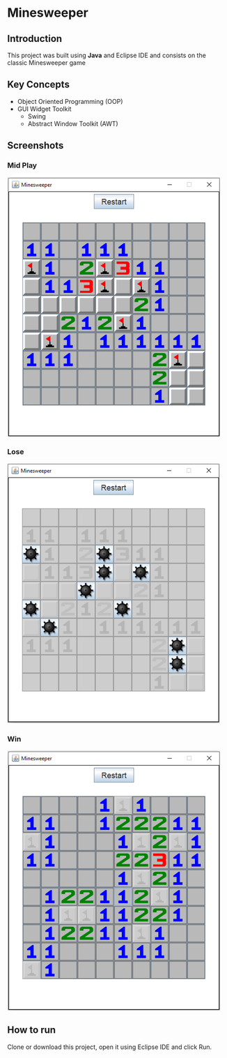 # Minesweeper

## Introduction
This project was built using __Java__ and Eclipse IDE and consists on the classic Minesweeper game<br>

## Key Concepts
* Object Oriented Programming (OOP)
* GUI Widget Toolkit
    * Swing
    * Abstract Window Toolkit (AWT)

## Screenshots
### Mid Play
![Mid play](./Screenshots/playing.png "Mid play")
### Lose
![Lose](./Screenshots/lose.png "Lose")
### Win
![Win](./Screenshots/win.png "Win")

## How to run
Clone or download this project, open it using Eclipse IDE and click Run.